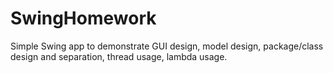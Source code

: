 # SwingHomework

Simple Swing app to demonstrate GUI design, model design, package/class design and separation, thread usage, lambda usage.
